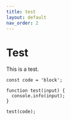 ```yaml
---
title: test
layout: default
nav_order: 2
---
```


# Test

This is a test.

```
const code = 'block';

function test(input) {
  console.info(input);
}

test(code);
```
